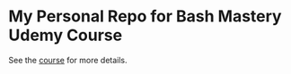 # My Personal Repo for Bash Mastery Udemy Course
See the [course](https://www.udemy.com/course/bash-mastery/learn/lecture/25412826#overview) for more details.